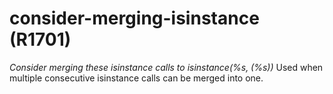 # consider-merging-isinstance (R1701)
*Consider merging these isinstance calls to isinstance(%s, (%s))* Used
when multiple consecutive isinstance calls can be merged into one.

